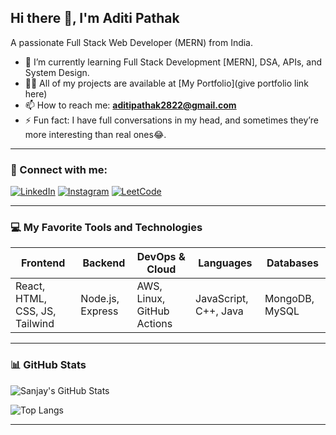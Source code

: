 ## Hi there 👋, I'm Aditi Pathak

A passionate Full Stack Web Developer (MERN) from India.

<!--
**aditipathak28/aditipathak28** is a ✨ _special_ ✨ repository because its `README.md` (this file) appears on your GitHub profile.

Here are some ideas to get you started:

- 🔭 I’m currently working on ...
- 🌱 I’m currently learning ...
- 👯 I’m looking to collaborate on ...
- 🤔 I’m looking for help with ...
- 💬 Ask me about ...
- 📫 How to reach me: ...
- 😄 Pronouns: ...
- ⚡ Fun fact: ...
- [![HackerRank](https://img.shields.io/badge/HackerRank-2EC866?style=flat&logo=hackerrank&logoColor=white)](https://www.hackerrank.com/profile/sanjay10_dev)

-->


- 🌱 I’m currently learning Full Stack Development [MERN], DSA, APIs, and System Design.
- 👨‍💻 All of my projects are available at [My Portfolio](give portfolio link here)
- 📫 How to reach me: **aditipathak2822@gmail.com**
- ⚡ Fun fact:  I have full conversations in my head, and sometimes they’re more interesting than real ones😂.

---

### 🔗 Connect with me:

[![LinkedIn](https://img.shields.io/badge/LinkedIn-blue?style=flat&logo=linkedin&logoColor=white)](https://www.linkedin.com/in/aditi-pathak-55447b201/)
[![Instagram](https://img.shields.io/badge/Instagram-E4405F?style=flat&logo=instagram&logoColor=white)](https://www.instagram.com/__aditi28/)
[![LeetCode](https://img.shields.io/badge/LeetCode-FFA116?style=flat&logo=leetcode&logoColor=black)](https://leetcode.com/u/aditipathak28/)

---

### 💻 My Favorite Tools and Technologies

| Frontend        | Backend         | DevOps & Cloud     | Languages       | Databases    |
|----------------|----------------|---------------------|----------------|-------------|
| React, HTML, CSS, JS, Tailwind | Node.js, Express | AWS, Linux, GitHub Actions | JavaScript, C++, Java | MongoDB, MySQL |

---

### 📊 GitHub Stats

![Sanjay's GitHub Stats](https://github-readme-stats.vercel.app/api?username=aditipathak28&show_icons=true&theme=radical)

![Top Langs](https://github-readme-stats.vercel.app/api/top-langs/?username=aditipathak28&layout=compact)

---


